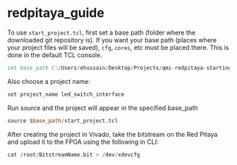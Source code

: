 # redpitaya_guide

To use `start_project.tcl`, first set a base path (folder where the downloaded git repository is).
If you want your base path (places where your project files will be saved), `cfg`, `cores`, etc must be placed there.
This is done in the default TCL console.
```verilog
set base_path C:/Users/ehussain/Desktop/Projects/qmi-redpitaya-starting
```

Also choose a project name:
```verilog
set project_name led_switch_interface
```

Run source and the project will appear in the specified base_path
```verilog
source $base_path/start_project.tcl
```

After creating the project in Vivado, take the bitstream on the Red Pitaya and 
upload it to the FPGA using the following in CLI:

```verilog
cat /root/BitstreamName.bit > /dev/xdevcfg
```

